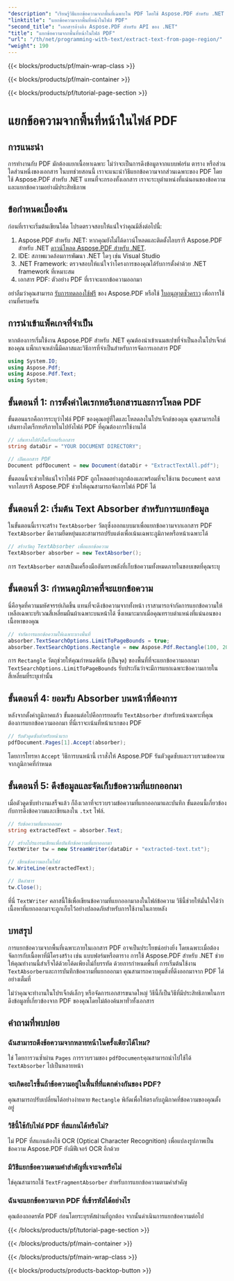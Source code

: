```yaml
---
"description": "เรียนรู้วิธีแยกข้อความจากพื้นที่เฉพาะใน PDF โดยใช้ Aspose.PDF สำหรับ .NET ด้วยคำแนะนำทีละขั้นตอนนี้ รวบรวมและบันทึกข้อความจากเอกสารของคุณอย่างมีประสิทธิภาพ"
"linktitle": "แยกข้อความจากพื้นที่หน้าในไฟล์ PDF"
"second_title": "เอกสารอ้างอิง Aspose.PDF สำหรับ API ของ .NET"
"title": "แยกข้อความจากพื้นที่หน้าในไฟล์ PDF"
"url": "/th/net/programming-with-text/extract-text-from-page-region/"
"weight": 190
---
```


{{< blocks/products/pf/main-wrap-class >}}

{{< blocks/products/pf/main-container >}}

{{< blocks/products/pf/tutorial-page-section >}}

# แยกข้อความจากพื้นที่หน้าในไฟล์ PDF

## การแนะนำ

การทำงานกับ PDF มักต้องแยกเนื้อหาเฉพาะ ไม่ว่าจะเป็นการดึงข้อมูลจากแบบฟอร์ม ตาราง หรือส่วนใดส่วนหนึ่งของเอกสาร ในบทช่วยสอนนี้ เราจะแนะนำวิธีแยกข้อความจากส่วนเฉพาะของ PDF โดยใช้ Aspose.PDF สำหรับ .NET แทนที่จะกรองทั้งเอกสาร เราจะระบุตำแหน่งที่แน่นอนของข้อความและแยกข้อความอย่างมีประสิทธิภาพ

## ข้อกำหนดเบื้องต้น

ก่อนที่เราจะเริ่มต้นเขียนโค้ด โปรดตรวจสอบให้แน่ใจว่าคุณมีสิ่งต่อไปนี้:

1. Aspose.PDF สำหรับ .NET: หากคุณยังไม่ได้ดาวน์โหลดและติดตั้งไลบรารี Aspose.PDF สำหรับ .NET [ดาวน์โหลด Aspose.PDF สำหรับ .NET](https://releases-aspose.com/pdf/net/).
2. IDE: สภาพแวดล้อมการพัฒนา .NET ใดๆ เช่น Visual Studio
3. .NET Framework: ตรวจสอบให้แน่ใจว่าโครงการของคุณได้รับการตั้งค่าด้วย .NET framework ที่เหมาะสม
4. เอกสาร PDF: ตัวอย่าง PDF ที่เราจะแยกข้อความออกมา

อย่าลืมว่าคุณสามารถ [รับการทดลองใช้ฟรี](https://releases.aspose.com/) ของ Aspose.PDF หรือใช้ [ใบอนุญาตชั่วคราว](https://purchase.aspose.com/temporary-license/) เพื่อการใช้งานที่ครบครัน

## การนำเข้าแพ็คเกจที่จำเป็น

หากต้องการเริ่มใช้งาน Aspose.PDF สำหรับ .NET คุณต้องนำเข้าเนมสเปซที่จำเป็นลงในโปรเจ็กต์ของคุณ แพ็กเกจเหล่านี้มีคลาสและวิธีการที่จำเป็นสำหรับการจัดการเอกสาร PDF

```csharp
using System.IO;
using Aspose.Pdf;
using Aspose.Pdf.Text;
using System;
```

## ขั้นตอนที่ 1: การตั้งค่าไดเรกทอรีเอกสารและการโหลด PDF

ขั้นตอนแรกคือการระบุว่าไฟล์ PDF ของคุณอยู่ที่ใดและโหลดลงในโปรเจ็กต์ของคุณ คุณสามารถใช้เส้นทางไดเร็กทอรีภายในไปยังไฟล์ PDF ที่คุณต้องการใช้งานได้

```csharp
// เส้นทางไปยังไดเร็กทอรีเอกสาร
string dataDir = "YOUR DOCUMENT DIRECTORY";

// เปิดเอกสาร PDF
Document pdfDocument = new Document(dataDir + "ExtractTextAll.pdf");
```

ขั้นตอนนี้จะช่วยให้แน่ใจว่าไฟล์ PDF ถูกโหลดอย่างถูกต้องและพร้อมที่จะใช้งาน `Document` คลาสจากไลบรารี Aspose.PDF ช่วยให้คุณสามารถจัดการไฟล์ PDF ได้

## ขั้นตอนที่ 2: เริ่มต้น Text Absorber สำหรับการแยกข้อมูล

ในขั้นตอนนี้เราจะสร้าง `TextAbsorber` วัตถุซึ่งออกแบบมาเพื่อแยกข้อความจากเอกสาร PDF `TextAbsorber` มีความยืดหยุ่นและสามารถปรับแต่งเพื่อเน้นเฉพาะภูมิภาคหรือหน้าเฉพาะได้

```csharp
// สร้างวัตถุ TextAbsorber เพื่อแยกข้อความ
TextAbsorber absorber = new TextAbsorber();
```

การ `TextAbsorber` คลาสเป็นเครื่องมืออันทรงพลังที่เก็บข้อความทั้งหมดภายในขอบเขตที่คุณระบุ

## ขั้นตอนที่ 3: กำหนดภูมิภาคที่จะแยกข้อความ

นี่คือจุดที่ความมหัศจรรย์เกิดขึ้น แทนที่จะดึงข้อความจากทั้งหน้า เราสามารถจำกัดการแยกข้อความให้เหลือเฉพาะบริเวณสี่เหลี่ยมผืนผ้าเฉพาะบนหน้าได้ ซึ่งเหมาะมากเมื่อคุณทราบตำแหน่งที่แน่นอนของเนื้อหาของคุณ

```csharp
// จำกัดการแยกข้อความให้เฉพาะบางพื้นที่
absorber.TextSearchOptions.LimitToPageBounds = true;
absorber.TextSearchOptions.Rectangle = new Aspose.Pdf.Rectangle(100, 200, 250, 350);
```

การ `Rectangle` วัตถุช่วยให้คุณกำหนดพิกัด (เป็นจุด) ของพื้นที่ที่จะแยกข้อความออกมา `TextSearchOptions.LimitToPageBounds` รับประกันว่าจะมีการแยกเฉพาะข้อความภายในสี่เหลี่ยมที่ระบุเท่านั้น

## ขั้นตอนที่ 4: ยอมรับ Absorber บนหน้าที่ต้องการ

หลังจากตั้งค่าภูมิภาคแล้ว ขั้นตอนต่อไปคือการยอมรับ `TextAbsorber` สำหรับหน้าเฉพาะที่คุณต้องการแยกข้อความออกมา ที่นี่เราจะเน้นที่หน้าแรกของ PDF

```csharp
// รับตัวดูดซับสำหรับหน้าแรก
pdfDocument.Pages[1].Accept(absorber);
```

โดยการโทรหา `Accept` วิธีการบนหน้านี้ เราสั่งให้ Aspose.PDF รันตัวดูดซับและรวบรวมข้อความจากภูมิภาคที่กำหนด

## ขั้นตอนที่ 5: ดึงข้อมูลและจัดเก็บข้อความที่แยกออกมา

เมื่อตัวดูดซับทำงานเสร็จแล้ว ก็ถึงเวลาที่จะรวบรวมข้อความที่แยกออกมาและบันทึก ขั้นตอนนี้เกี่ยวข้องกับการดึงข้อความและเขียนลงใน `.txt` ไฟล์.

```csharp
// รับข้อความที่แยกออกมา
string extractedText = absorber.Text;

// สร้างโปรแกรมเขียนเพื่อบันทึกข้อความที่แยกออกมา
TextWriter tw = new StreamWriter(dataDir + "extracted-text.txt");

// เขียนข้อความลงในไฟล์
tw.WriteLine(extractedText);

// ปิดลำธาร
tw.Close();
```

ที่นี่ `TextWriter` คลาสนี้ใช้เพื่อเขียนข้อความที่แยกออกมาลงในไฟล์ข้อความ วิธีนี้ช่วยให้มั่นใจได้ว่าเนื้อหาที่แยกออกมาจะถูกเก็บไว้อย่างปลอดภัยสำหรับการใช้งานในภายหลัง

## บทสรุป

การแยกข้อความจากพื้นที่เฉพาะภายในเอกสาร PDF อาจเป็นประโยชน์อย่างยิ่ง โดยเฉพาะเมื่อต้องจัดการกับเนื้อหาที่มีโครงสร้าง เช่น แบบฟอร์มหรือตาราง การใช้ Aspose.PDF สำหรับ .NET ช่วยให้คุณทำงานนี้สำเร็จได้ด้วยโค้ดเพียงไม่กี่บรรทัด ด้วยการกำหนดพื้นที่ การเริ่มต้นใช้งาน `TextAbsorber`และการบันทึกข้อความที่แยกออกมา คุณสามารถควบคุมสิ่งที่ดึงออกมาจาก PDF ได้อย่างเต็มที่

ไม่ว่าคุณจะทำงานในโปรเจ็กต์เล็กๆ หรือจัดการเอกสารขนาดใหญ่ วิธีนี้ก็เป็นวิธีที่มีประสิทธิภาพในการดึงข้อมูลที่เกี่ยวข้องจาก PDF ของคุณโดยไม่ต้องค้นหาทั่วทั้งเอกสาร

## คำถามที่พบบ่อย

### ฉันสามารถดึงข้อความจากหลายหน้าในครั้งเดียวได้ไหม?
ใช่ โดยการวนซ้ำผ่าน `Pages` การรวบรวมของ `pdfDocument`คุณสามารถนำไปใช้ได้ `TextAbsorber` ไปเป็นหลายหน้า

### จะเกิดอะไรขึ้นถ้าข้อความอยู่ในพื้นที่ที่แตกต่างกันของ PDF?
คุณสามารถปรับเปลี่ยนได้อย่างง่ายดาย `Rectangle` พิกัดเพื่อให้ตรงกับภูมิภาคที่ข้อความของคุณตั้งอยู่

### วิธีนี้ใช้กับไฟล์ PDF ที่สแกนได้หรือไม่?
ไม่ PDF ที่สแกนต้องใช้ OCR (Optical Character Recognition) เพื่อแปลงรูปภาพเป็นข้อความ Aspose.PDF ยังมีฟีเจอร์ OCR อีกด้วย

### มีวิธีแยกข้อความตามคำสำคัญที่เจาะจงหรือไม่
ใช่คุณสามารถใช้ `TextFragmentAbsorber` สำหรับการแยกข้อความตามคำสำคัญ

### ฉันจะแยกข้อความจาก PDF ที่เข้ารหัสได้อย่างไร
คุณต้องถอดรหัส PDF ก่อนโดยระบุรหัสผ่านที่ถูกต้อง จากนั้นดำเนินการแยกข้อความต่อไป

{{< /blocks/products/pf/tutorial-page-section >}}

{{< /blocks/products/pf/main-container >}}

{{< /blocks/products/pf/main-wrap-class >}}

{{< blocks/products/products-backtop-button >}}